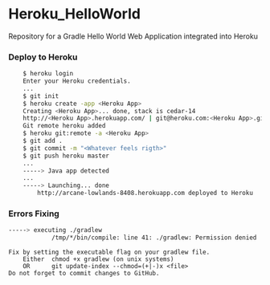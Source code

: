 # Heroku_HelloWorld
Repository for a Gradle Hello World Web Application integrated into Heroku

### Deploy to Heroku

```sh
	$ heroku login
	Enter your Heroku credentials.
	...
	$ git init
	$ heroku create -app <Heroku App>
	Creating <Heroku App>... done, stack is cedar-14
	http://<Heroku App>.herokuapp.com/ | git@heroku.com:<Heroku App>.git
	Git remote heroku added
	$ heroku git:remote -a <Heroku App>
	$ git add .
	$ git commit -m "<Whatever feels rigth>"
	$ git push heroku master
	...
	-----> Java app detected
	...
	-----> Launching... done
		http://arcane-lowlands-8408.herokuapp.com deployed to Heroku
```


### Errors Fixing

```sh
-----> executing ./gradlew
			/tmp/*/bin/compile: line 41: ./gradlew: Permission denied
```
	Fix by setting the executable flag on your gradlew file.
		Either	chmod +x gradlew (on unix systems)
		OR 		git update-index --chmod=(+|-)x <file>
	Do not forget to commit changes to GitHub.



